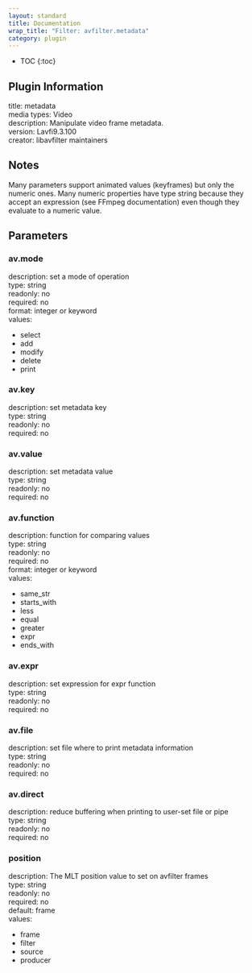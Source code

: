 ```yaml
---
layout: standard
title: Documentation
wrap_title: "Filter: avfilter.metadata"
category: plugin
---
```

* TOC
{:toc}

## Plugin Information

title: metadata  
media types:
Video  
description: Manipulate video frame metadata.  
version: Lavfi9.3.100  
creator: libavfilter maintainers  

## Notes

Many parameters support animated values (keyframes) but only the numeric ones. Many numeric properties have type string because they accept an expression (see FFmpeg documentation) even though they evaluate to a numeric value.

## Parameters

### av.mode

  
description:
set a mode of operation  
type: string  
readonly: no  
required: no  
format: integer or keyword  
values:  

* select
* add
* modify
* delete
* print

### av.key

  
description:
set metadata key  
type: string  
readonly: no  
required: no  

### av.value

  
description:
set metadata value  
type: string  
readonly: no  
required: no  

### av.function

  
description:
function for comparing values  
type: string  
readonly: no  
required: no  
format: integer or keyword  
values:  

* same_str
* starts_with
* less
* equal
* greater
* expr
* ends_with

### av.expr

  
description:
set expression for expr function  
type: string  
readonly: no  
required: no  

### av.file

  
description:
set file where to print metadata information  
type: string  
readonly: no  
required: no  

### av.direct

  
description:
reduce buffering when printing to user-set file or pipe  
type: string  
readonly: no  
required: no  

### position

  
description:
The MLT position value to set on avfilter frames  
type: string  
readonly: no  
required: no  
default: frame  
values:  

* frame
* filter
* source
* producer

